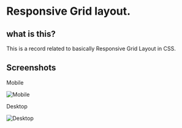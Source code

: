 # Responsive Grid layout.

## what is this?

This is a record related to basically Responsive Grid Layout in CSS.

## Screenshots

Mobile

![Mobile](https://user-images.githubusercontent.com/67621901/126064484-e906edbb-b943-43f3-adfe-6eb464928390.png)

Desktop

![Desktop](https://user-images.githubusercontent.com/67621901/126064481-f8a28955-9acd-4d2a-a629-685ba2e00b85.png)
